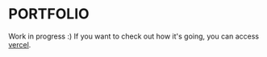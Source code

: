 # PORTFOLIO

Work in progress :) If you want to check out how it's going, you can access [vercel](https://portfolio-w13gehts.vercel.app).

